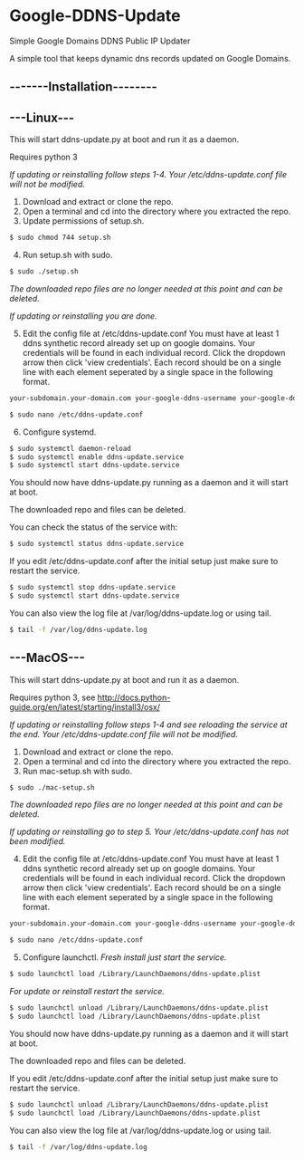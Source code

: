 # Google-DDNS-Update
Simple Google Domains DDNS Public IP Updater

A simple tool that keeps dynamic dns records updated
on Google Domains.

## -------Installation--------

## ---Linux---

This will start ddns-update.py at boot and run it as a daemon.

Requires python 3

*If updating or reinstalling follow steps 1-4. Your /etc/ddns-update.conf file will not be modified.*
1. Download and extract or clone the repo.
2. Open a terminal and cd into the directory where you extracted the repo.
3. Update permissions of setup.sh.
```bash
$ sudo chmod 744 setup.sh
```
4. Run setup.sh with sudo.
```bash
$ sudo ./setup.sh
```
*The downloaded repo files are no longer needed at this point and can be deleted.*

*If updating or reinstalling you are done.*

5. Edit the config file at /etc/ddns-update.conf
  You must have at least 1 ddns synthetic record already set up on google domains. 
  Your credentials will be found in each individual record. Click the dropdown arrow then click 'view credentials'.
  Each record should be on a single line with each element seperated by a single space in the following format.
```bash
your-subdomain.your-domain.com your-google-ddns-username your-google-ddns-password
```  
```bash
$ sudo nano /etc/ddns-update.conf
```
6. Configure systemd.
```bash
$ sudo systemctl daemon-reload
$ sudo systemctl enable ddns-update.service
$ sudo systemctl start ddns-update.service
```

You should now have ddns-update.py running as a daemon and it will start at boot.

The downloaded repo and files can be deleted.

You can check the status of the service with:
```bash
$ sudo systemctl status ddns-update.service
```

If you edit /etc/ddns-update.conf after the initial setup just make sure to restart the service.
```bash
$ sudo systemctl stop ddns-update.service
$ sudo systemctl start ddns-update.service
```

You can also view the log file at /var/log/ddns-update.log or using tail.
```bash
$ tail -f /var/log/ddns-update.log
```


## ---MacOS---

This will start ddns-update.py at boot and run it as a daemon.

Requires python 3, see http://docs.python-guide.org/en/latest/starting/install3/osx/

*If updating or reinstalling follow steps 1-4 and see reloading the service at the end. Your /etc/ddns-update.conf file will not be modified.*
1. Download and extract or clone the repo.
2. Open a terminal and cd into the directory where you extracted the repo.
3. Run mac-setup.sh with sudo.
```bash
$ sudo ./mac-setup.sh
```
*The downloaded repo files are no longer needed at this point and can be deleted.*

*If updating or reinstalling go to step 5. Your /etc/ddns-update.conf has not been modified.*

4. Edit the config file at /etc/ddns-update.conf
  You must have at least 1 ddns synthetic record already set up on google domains. 
  Your credentials will be found in each individual record. Click the dropdown arrow then click 'view credentials'.
  Each record should be on a single line with each element seperated by a single space in the following format.
```bash
your-subdomain.your-domain.com your-google-ddns-username your-google-ddns-password
```  
```bash
$ sudo nano /etc/ddns-update.conf
```
5. Configure launchctl.
*Fresh install just start the service.*
```bash
$ sudo launchctl load /Library/LaunchDaemons/ddns-update.plist
```

*For update or reinstall restart the service.*
```bash
$ sudo launchctl unload /Library/LaunchDaemons/ddns-update.plist
$ sudo launchctl load /Library/LaunchDaemons/ddns-update.plist
```

You should now have ddns-update.py running as a daemon and it will start at boot.

The downloaded repo and files can be deleted.


If you edit /etc/ddns-update.conf after the initial setup just make sure to restart the service.
```bash
$ sudo launchctl unload /Library/LaunchDaemons/ddns-update.plist
$ sudo launchctl load /Library/LaunchDaemons/ddns-update.plist
```

You can also view the log file at /var/log/ddns-update.log or using tail.
```bash
$ tail -f /var/log/ddns-update.log
```

